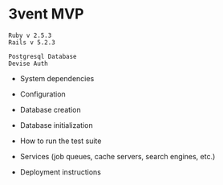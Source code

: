 # 3vent MVP

```
Ruby v 2.5.3
Rails v 5.2.3

Postgresql Database
Devise Auth
```

* System dependencies

* Configuration

* Database creation

* Database initialization

* How to run the test suite

* Services (job queues, cache servers, search engines, etc.)

* Deployment instructions
